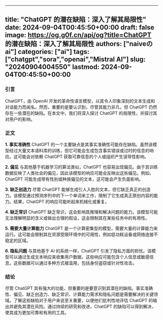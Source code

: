 
---
title: "ChatGPT 的潜在缺陷：深入了解其局限性"
date: 2024-09-04T00:45:50+00:00
draft: false
image: https://og.g0f.cn/api/og?title=ChatGPT 的潜在缺陷：深入了解其局限性
authors: ["naiveのai"]
categories: ["ai"]
tags: ["chatgpt","sora","openai","Mistral AI"]
slug: "20240904004550"
lastmod: 2024-09-04T00:45:50+00:00
---
### 引言
ChatGPT，由 OpenAI 开发的革命性语言模型，以其令人印象深刻的文本生成和对话能力而闻名。然而，重要的是要认识到，尽管其能力非凡，但 ChatGPT 仍然存在一些潜在的缺陷。在本文中，我们将深入探讨 ChatGPT 的局限性，并探讨其对用户的影响。

### 正文

**1. 事实准确性**
ChatGPT 的一个主要缺点是其事实准确性可能存在缺陷。虽然该模型经过大量文本语料库的训练，但它可能会生成包含事实错误或过时的信息的响应。这可能会对依赖 ChatGPT 获取可靠信息的个人或组织产生误导性影响。

**2. 偏见**
与其他基于机器学习的算法类似，ChatGPT 也容易出现偏见。由于其训练数据反映了人类社会的偏见，因此该模型的响应可能会反映出这些偏见。例如，ChatGPT 可能生成带有性别或种族偏见的文本，这可能会产生负面影响。

**3. 缺乏创造力**
尽管 ChatGPT 能够生成引人入胜的文本，但它缺乏真正的创造力。该模型通过预测序列中的下一个单词来工作，限制了它生成真正原创内容的能力。结果，ChatGPT 的响应可能听起来机械化或重复。

**4. 缺乏常识**
ChatGPT 缺乏常识，这会影响其推理和解决问题的能力。该模型可能无法理解明显的含义或做出合理的假设，这会限制其在某些任务中的有用性。

**5. 需要大量计算能力**
ChatGPT 是一个计算密集型的模型，需要大量的计算能力来运行。这可能会限制其在资源受限环境中的可用性，例如低功耗设备或网络连接不稳定的区域。

**6. 隐私问题**
与其他基于 AI 的系统一样，ChatGPT 引发了隐私方面的担忧。该模型可以通过生成文本响应来收集用户数据，这些响应可能包含个人信息或敏感信息。这些数据可以通过多种方式被滥用，包括身份盗窃或针对性攻击。

### 结论

尽管 ChatGPT 具有强大的功能，但重要的是要意识到其潜在的缺陷。事实准确性、偏见、缺乏创造力、缺乏常识、计算能力需求和隐私问题是需要解决的关键领域。了解这些缺陷对于用户来说至关重要，以便他们批判性地评估 ChatGPT 的输出并避免其潜在风险。通过持续的研究和改进，ChatGPT 的缺陷可以得到解决，使其成为更加可靠和有用的工具。